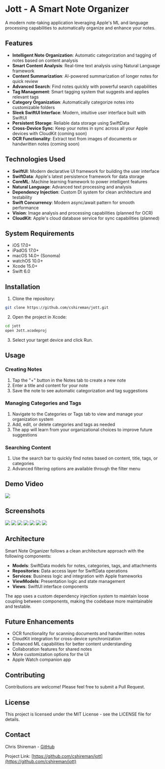 # Jott - A Smart Note Organizer

A modern note-taking application leveraging Apple's ML and language processing capabilities to automatically organize and enhance your notes.

## Features

- **Intelligent Note Organization**: Automatic categorization and tagging of notes based on content analysis
- **Smart Content Analysis**: Real-time text analysis using Natural Language framework
- **Content Summarization**: AI-powered summarization of longer notes for quick review
- **Advanced Search**: Find notes quickly with powerful search capabilities
- **Tag Management**: Smart tagging system that suggests and applies relevant tags
- **Category Organization**: Automatically categorize notes into customizable folders
- **Sleek SwiftUI Interface**: Modern, intuitive user interface built with SwiftUI
- **Persistent Storage**: Reliable data storage using SwiftData
- **Cross-Device Sync**: Keep your notes in sync across all your Apple devices with CloudKit (coming soon)
- **OCR Functionality**: Extract text from images of documents or handwritten notes (coming soon)

## Technologies Used

- **SwiftUI**: Modern declarative UI framework for building the user interface
- **SwiftData**: Apple's latest persistence framework for data storage
- **CoreML**: Machine learning framework to power intelligent features
- **Natural Language**: Advanced text processing and analysis
- **Dependency Injection**: Custom DI system for clean architecture and testability
- **Swift Concurrency**: Modern async/await pattern for smooth performance
- **Vision**: Image analysis and processing capabilities (planned for OCR)
- **CloudKit**: Apple's cloud database service for sync capabilities (planned)

## System Requirements

- iOS 17.0+
- iPadOS 17.0+
- macOS 14.0+ (Sonoma)
- watchOS 10.0+
- Xcode 15.0+
- Swift 6.0

## Installation

1. Clone the repository:
```bash
git clone https://github.com/cshireman/jott.git
```

2. Open the project in Xcode:
```bash
cd jott
open Jott.xcodeproj
```

3. Select your target device and click Run.

## Usage

### Creating Notes

1. Tap the "+" button in the Notes tab to create a new note
2. Enter a title and content for your note
3. Save the note to see automatic categorization and tag suggestions

### Managing Categories and Tags

1. Navigate to the Categories or Tags tab to view and manage your organization system
2. Add, edit, or delete categories and tags as needed
3. The app will learn from your organizational choices to improve future suggestions

### Searching Content

1. Use the search bar to quickly find notes based on content, title, tags, or categories
2. Advanced filtering options are available through the filter menu

## Demo Video

![](Resources/demo.gif)<!-- {"width":371} -->

## Screenshots

![](Resources/jott1.png)<!-- {"width":261} -->
![](Resources/jott2.png)<!-- {"width":261} -->
![](Resources/jott3.png)<!-- {"width":261} -->
![](Resources/jott4.png)<!-- {"width":261} -->
![](Resources/jott5.png)<!-- {"width":261} -->
![](Resources/jott6.png)<!-- {"width":261} -->
![](Resources/jott7.png)<!-- {"width":261} -->

## Architecture

Smart Note Organizer follows a clean architecture approach with the following components:

- **Models**: SwiftData models for notes, categories, tags, and attachments
- **Repositories**: Data access layer for SwiftData operations
- **Services**: Business logic and integration with Apple frameworks
- **ViewModels**: Presentation logic and state management
- **Views**: SwiftUI interface components

The app uses a custom dependency injection system to maintain loose coupling between components, making the codebase more maintainable and testable.

## Future Enhancements

- OCR functionality for scanning documents and handwritten notes
- CloudKit integration for cross-device synchronization
- Enhanced ML capabilities for better content understanding
- Collaboration features for shared notes
- More customization options for the UI
- Apple Watch companion app

## Contributing

Contributions are welcome! Please feel free to submit a Pull Request.

## License

This project is licensed under the MIT License - see the LICENSE file for details.

## Contact

Chris Shireman - [GitHub](https://github.com/cshireman)

Project Link: [https://github.com/cshireman/jott](https://github.com/cshireman/jott)
